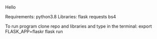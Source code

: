 Hello

Requirements:
python3.8
Libraries:
flask
requests
bs4

To run program clone repo and libraries and type in the terminal:
export FLASK_APP=flaskr
flask run
